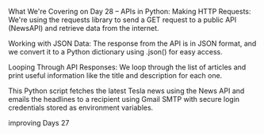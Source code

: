 What We're Covering on Day 28 – APIs in Python:
Making HTTP Requests: We're using the requests library to send a GET request to a public API (NewsAPI) and retrieve data from the internet.

Working with JSON Data: The response from the API is in JSON format, and we convert it to a Python dictionary using .json() for easy access.

Looping Through API Responses: We loop through the list of articles and print useful information like the title and description for each one.

This Python script fetches the latest Tesla news using the News API and emails the headlines to a recipient using Gmail SMTP with secure login credentials stored as environment variables.

improving Days 27